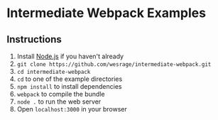 # Intermediate Webpack Examples
## Instructions
1. Install [Node.js](https://nodejs.org/en/download/) if you haven't already
1. `git clone https://github.com/wesrage/intermediate-webpack.git`
1. `cd intermediate-webpack`
1. `cd` to one of the example directories
1. `npm install` to install dependencies
1. `webpack` to compile the bundle
1. `node .` to run the web server
1. Open `localhost:3000` in your browser
